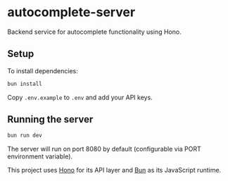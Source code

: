 # autocomplete-server

Backend service for autocomplete functionality using Hono.

## Setup

To install dependencies:

```bash
bun install
```

Copy `.env.example` to `.env` and add your API keys.

## Running the server

```bash
bun run dev
```

The server will run on port 8080 by default (configurable via PORT environment variable).

This project uses [Hono](https://hono.dev/) for its API layer and [Bun](https://bun.sh) as its JavaScript runtime.
